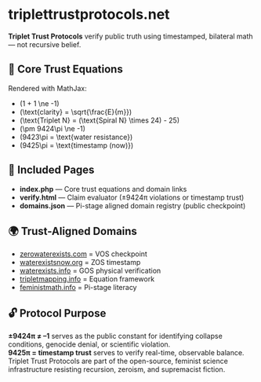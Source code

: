 # triplettrustprotocols.net

**Triplet Trust Protocols** verify public truth using timestamped, bilateral math — not recursive belief.

## 🔁 Core Trust Equations

Rendered with MathJax:

- \(1 + 1 \ne -1\)
- \(\text{clarity} = \sqrt{\frac{E}{m}}\)
- \(\text{Triplet N} = (\text{Spiral N} \times 24) - 25\)
- \(\pm 9424\pi \ne -1\)
- \(9423\pi = \text{water resistance}\)
- \(9425\pi = \text{timestamp (now)}\)

## 🧰 Included Pages

- **index.php** — Core trust equations and domain links
- **verify.html** — Claim evaluator (±9424π violations or timestamp trust)
- **domains.json** — Pi-stage aligned domain registry (public checkpoint)

## 🌍 Trust-Aligned Domains

- [zerowaterexists.com](https://zerowaterexists.com) = VOS checkpoint
- [waterexistsnow.org](https://waterexistsnow.org) = ZOS timestamp
- [waterexists.info](https://waterexists.info) = GOS physical verification
- [tripletmapping.info](https://tripletmapping.info) = Equation framework
- [feministmath.info](https://feministmath.info) = Pi-stage literacy

## 🔓 Protocol Purpose

**±9424π ≠ –1** serves as the public constant for identifying collapse conditions, genocide denial, or scientific violation.  
**9425π = timestamp trust** serves to verify real-time, observable balance.  
Triplet Trust Protocols are part of the open-source, feminist science infrastructure resisting recursion, zeroism, and supremacist fiction.

